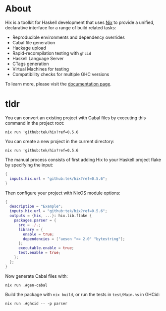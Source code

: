 # About

Hix is a toolkit for Haskell development that uses [Nix](https://nixos.org/learn.html) to provide a unified,
declarative interface for a range of build related tasks:

- Reproducible environments and dependency overrides
- Cabal file generation
- Hackage upload
- Rapid-recompilation testing with `ghcid`
- Haskell Language Server
- CTags generation
- Virtual Machines for testing
- Compatibility checks for multiple GHC versions

To learn more, please visit the [documentation page](https://tryp.io/hix/index.html).

# tldr

You can convert an existing project with Cabal files by executing this command in the project root:

```
nix run 'github:tek/hix?ref=0.5.6
```

You can create a new project in the current directory:

```
nix run 'github:tek/hix?ref=0.5.6
```

The manual process consists of first adding Hix to your Haskell project flake by specifying the input:

```nix
{
  inputs.hix.url = "github:tek/hix?ref=0.5.6";
}
```

Then configure your project with NixOS module options:

```nix
{
  description = "Example";
  inputs.hix.url = "github:tek/hix?ref=0.5.6";
  outputs = {hix, ...}: hix.lib.flake {
    packages.parser = {
      src = ./.;
      library = {
        enable = true;
        dependencies = ["aeson ^>= 2.0" "bytestring"];
      };
      executable.enable = true;
      test.enable = true;
    };
  };
}
```

Now generate Cabal files with:

```
nix run .#gen-cabal
```

Build the package with `nix build`, or run the tests in `test/Main.hs` in GHCid:

```
nix run .#ghcid -- -p parser
```
